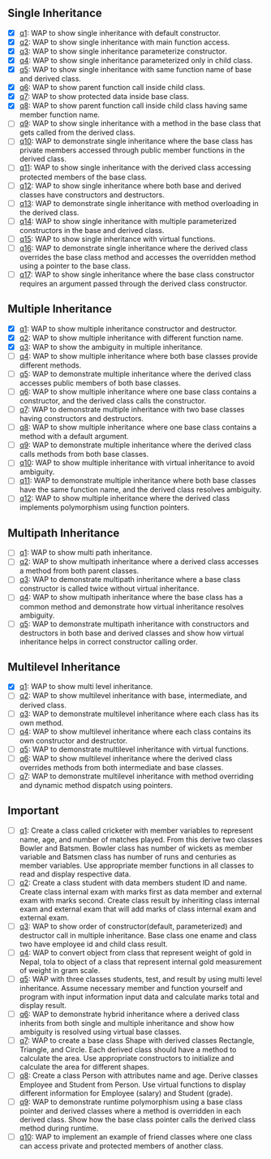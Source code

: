 ## Single Inheritance

- [x] [q1](./Single%20Inheritance/q1.cpp): WAP to show single inheritance with default constructor.
- [x] [q2](./Single%20Inheritance/q2.cpp): WAP to show single inheritance with main function access.
- [x] [q3](./Single%20Inheritance/q3.cpp): WAP to show single inheritance parameterize constructor.
- [x] [q4](./Single%20Inheritance/q4.cpp): WAP to show single inheritance parameterized only in child class.
- [x] [q5](./Single%20Inheritance/q5.cpp): WAP to show single inheritance with same function name of base and derived class.
- [x] [q6](./Single%20Inheritance/q6.cpp): WAP to show parent function call inside child class.
- [x] [q7](./Single%20Inheritance/q7.cpp): WAP to show protected data inside base class.
- [x] [q8](./Single%20Inheritance/q8.cpp): WAP to show parent function call inside child class having same member function name.
- [ ] [q9](./Single%20Inheritance/q9.cpp): WAP to show single inheritance with a method in the base class that gets called from the derived class.
- [ ] [q10](./Single%20Inheritance/q10.cpp): WAP to demonstrate single inheritance where the base class has private members accessed through public member functions in the derived class.
- [ ] [q11](./Single%20Inheritance/q11.cpp): WAP to show single inheritance with the derived class accessing protected members of the base class.
- [ ] [q12](./Single%20Inheritance/q12.cpp): WAP to show single inheritance where both base and derived classes have constructors and destructors.
- [ ] [q13](./Single%20Inheritance/q13.cpp): WAP to demonstrate single inheritance with method overloading in the derived class.
- [ ] [q14](./Single%20Inheritance/q14.cpp): WAP to show single inheritance with multiple parameterized constructors in the base and derived class.
- [ ] [q15](./Single%20Inheritance/q15.cpp): WAP to show single inheritance with virtual functions.
- [ ] [q16](./Single%20Inheritance/q16.cpp): WAP to demonstrate single inheritance where the derived class overrides the base class method and accesses the overridden method using a pointer to the base class.
- [ ] [q17](./Single%20Inheritance/q17.cpp): WAP to show single inheritance where the base class constructor requires an argument passed through the derived class constructor.

## Multiple Inheritance

- [x] [q1](./Multiple%20Inheritance/q1.cpp): WAP to show multiple inheritance constructor and destructor.
- [x] [q2](./Multiple%20Inheritance/q2.cpp): WAP to show multiple inheritance with different function name.
- [x] [q3](./Multiple%20Inheritance/q3.cpp): WAP to show the ambiguity in multiple inheritance.
- [ ] [q4](./Multiple%20Inheritance/q4.cpp): WAP to show multiple inheritance where both base classes provide different methods.
- [ ] [q5](./Multiple%20Inheritance/q5.cpp): WAP to demonstrate multiple inheritance where the derived class accesses public members of both base classes.
- [ ] [q6](./Multiple%20Inheritance/q6.cpp): WAP to show multiple inheritance where one base class contains a constructor, and the derived class calls the constructor.
- [ ] [q7](./Multiple%20Inheritance/q7.cpp): WAP to demonstrate multiple inheritance with two base classes having constructors and destructors.
- [ ] [q8](./Multiple%20Inheritance/q8.cpp): WAP to show multiple inheritance where one base class contains a method with a default argument.
- [ ] [q9](./Multiple%20Inheritance/q9.cpp): WAP to demonstrate multiple inheritance where the derived class calls methods from both base classes.
- [ ] [q10](./Multiple%20Inheritance/q10.cpp): WAP to show multiple inheritance with virtual inheritance to avoid ambiguity.
- [ ] [q11](./Multiple%20Inheritance/q11.cpp): WAP to demonstrate multiple inheritance where both base classes have the same function name, and the derived class resolves ambiguity.
- [ ] [q12](./Multiple%20Inheritance/q12.cpp): WAP to show multiple inheritance where the derived class implements polymorphism using function pointers.

## Multipath Inheritance

- [ ] [q1](./Multipath%20Inheritance/q1.cpp): WAP to show multi path inheritance.
- [ ] [q2](./Multipath%20Inheritance/q2.cpp): WAP to show multipath inheritance where a derived class accesses a method from both parent classes.
- [ ] [q3](./Multipath%20Inheritance/q3.cpp): WAP to demonstrate multipath inheritance where a base class constructor is called twice without virtual inheritance.
- [ ] [q4](./Multipath%20Inheritance/q4.cpp): WAP to show multipath inheritance where the base class has a common method and demonstrate how virtual inheritance resolves ambiguity.
- [ ] [q5](./Multipath%20Inheritance/q5.cpp): WAP to demonstrate multipath inheritance with constructors and destructors in both base and derived classes and show how virtual inheritance helps in correct constructor calling order.

## Multilevel Inheritance

- [x] [q1](./Multilevel%20Inheritance/q1.cpp): WAP to show multi level inheritance.
- [ ] [q2](./Multilevel%20Inheritance/q2.cpp): WAP to show multilevel inheritance with base, intermediate, and derived class.
- [ ] [q3](./Multilevel%20Inheritance/q3.cpp): WAP to demonstrate multilevel inheritance where each class has its own method.
- [ ] [q4](./Multilevel%20Inheritance/q4.cpp): WAP to show multilevel inheritance where each class contains its own constructor and destructor.
- [ ] [q5](./Multilevel%20Inheritance/q5.cpp): WAP to demonstrate multilevel inheritance with virtual functions.
- [ ] [q6](./Multilevel%20Inheritance/q6.cpp): WAP to show multilevel inheritance where the derived class overrides methods from both intermediate and base classes.
- [ ] [q7](./Multilevel%20Inheritance/q7.cpp): WAP to demonstrate multilevel inheritance with method overriding and dynamic method dispatch using pointers.

## Important

- [ ] [q1](./Important/q1.cpp): Create a class called cricketer with member variables to represent name, age, and number of matches played. From this derive two classes Bowler and Batsmen. Bowler class has number of wickets as member variable and Batsmen class has number of runs and centuries as member variables. Use appropriate member functions in all classes to read and display respective data.
- [ ] [q2](./Important/q2.cpp): Create a class student with data members student ID and name. Create class internal exam with marks first as data member and external exam with marks second. Create class result by inheriting class internal exam and external exam that will add marks of class internal exam and external exam.
- [ ] [q3](./Important/q3.cpp): WAP to show order of constructor(default, parameterized) and destructor call in multiple inheritance. Base class one ename and class two have employee id and child class result.
- [ ] [q4](./Important/q4.cpp): WAP to convert object from class that represent weight of gold in Nepal, tola to object of a class that represent internal gold measurement of weight in gram scale.
- [ ] [q5](./Important/q5.cpp): WAP with three classes students, test, and result by using multi level inheritance. Assume necessary member and function yourself and program with input information input data and calculate marks total and display result.
- [ ] [q6](./Important/q6.cpp): WAP to demonstrate hybrid inheritance where a derived class inherits from both single and multiple inheritance and show how ambiguity is resolved using virtual base classes.
- [ ] [q7](./Important/q7.cpp): WAP to create a base class Shape with derived classes Rectangle, Triangle, and Circle. Each derived class should have a method to calculate the area. Use appropriate constructors to initialize and calculate the area for different shapes.
- [ ] [q8](./Important/q8.cpp): Create a class Person with attributes name and age. Derive classes Employee and Student from Person. Use virtual functions to display different information for Employee (salary) and Student (grade).
- [ ] [q9](./Important/q9.cpp): WAP to demonstrate runtime polymorphism using a base class pointer and derived classes where a method is overridden in each derived class. Show how the base class pointer calls the derived class method during runtime.
- [ ] [q10](./Important/q10.cpp): WAP to implement an example of friend classes where one class can access private and protected members of another class.
